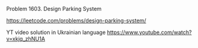 Problem 1603. Design Parking System

https://leetcode.com/problems/design-parking-system/

YT video solution in Ukrainian language https://www.youtube.com/watch?v=xkjq_zhNU1A